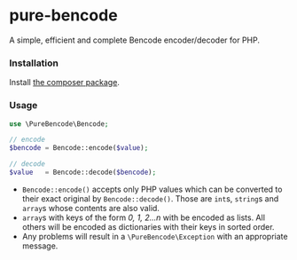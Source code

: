 # pure-bencode

A simple, efficient and complete Bencode encoder/decoder for PHP.

### Installation

Install [the composer package](https://packagist.org/packages/pure-bencode/pure-bencode).

### Usage

```php
use \PureBencode\Bencode;

// encode
$bencode = Bencode::encode($value);

// decode
$value   = Bencode::decode($bencode);
```

- `Bencode::encode()` accepts only PHP values which can be converted to their exact original by `Bencode::decode()`. Those are `int`s, `string`s and `array`s whose contents are also valid.
- `array`s with keys of the form *0, 1, 2...n* with be encoded as lists. All others will be encoded as dictionaries with their keys in sorted order.
- Any problems will result in a `\PureBencode\Exception` with an appropriate message.
